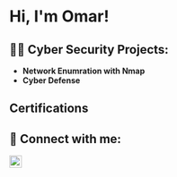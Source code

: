 <h1>Hi, I'm Omar!

<h2>👨‍💻 Cyber Security Projects:</h2>

- <b> Network Enumration with Nmap</b>
 - <b> Cyber Defense </b>

<h2> Certifications</h2>

<h2> 🤳 Connect with me:</h2>

[<img align="left" alt=" Omar Yakwob | LinkedIn" width="22px" src="https://cdn.jsdelivr.net/npm/simple-icons@v3/icons/linkedin.svg" />][linkedin]

[linkedin]: https://www.linkedin.com/in/omar-yakwob-b76982263/
